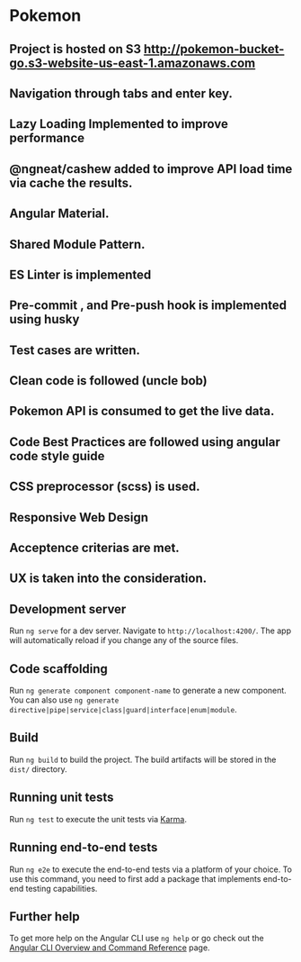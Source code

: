 # Pokemon

## Project is hosted on S3 http://pokemon-bucket-go.s3-website-us-east-1.amazonaws.com

## Navigation through tabs and enter key.
## Lazy Loading Implemented to improve performance
## @ngneat/cashew added to improve API load time via cache the results.
## Angular Material.
## Shared Module Pattern.
## ES Linter is implemented
## Pre-commit , and Pre-push hook is implemented using husky 
## Test cases are written.
## Clean code is followed (uncle bob)
## Pokemon API is consumed to get the live data.
## Code Best Practices are followed using angular code style guide
## CSS preprocessor (scss) is used.
## Responsive Web Design
## Acceptence criterias are met.
## UX is taken into the consideration.


## Development server

Run `ng serve` for a dev server. Navigate to `http://localhost:4200/`. The app will automatically reload if you change any of the source files.

## Code scaffolding

Run `ng generate component component-name` to generate a new component. You can also use `ng generate directive|pipe|service|class|guard|interface|enum|module`.

## Build

Run `ng build` to build the project. The build artifacts will be stored in the `dist/` directory.

## Running unit tests

Run `ng test` to execute the unit tests via [Karma](https://karma-runner.github.io).

## Running end-to-end tests

Run `ng e2e` to execute the end-to-end tests via a platform of your choice. To use this command, you need to first add a package that implements end-to-end testing capabilities.

## Further help

To get more help on the Angular CLI use `ng help` or go check out the [Angular CLI Overview and Command Reference](https://angular.io/cli) page.
